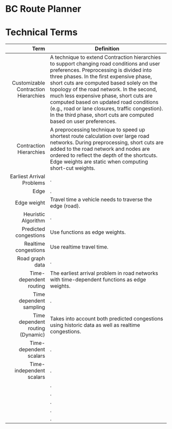# BC Route Planner
# Technical Terms
Term | Definition
----: | -----------
<a name="Customizable Contraction Hierarchies">Customizable Contraction Hierarchies</a> | A technique to extend Contraction hierarchies to support changing road conditions and user preferences. Preprocessing is divided into three phases. In the first expensive phase, short cuts are computed based solely on the topology of the road network. In the second, much less expensive phase, short cuts are computed based on updated road conditions (e.g., road or lane closures, traffic congestion). In the third phase, short cuts are computed based on user preferences.
<a name="Contraction Hierarchies">Contraction Hierarchies</a> | A preprocessing technique to speed up shortest route calculation over large road networks. During preprocessing, short cuts are added to the road network and nodes are ordered to reflect the depth of the shortcuts. Edge weights are static when computing short-cut weights. 
<a name="Earliest Arrival Problems">Earliest Arrival Problems</a> | .
<a name="Edge">Edge</a> | .
<a name="Edge weight">Edge weight</a> | Travel time a vehicle needs to traverse the edge (road).
<a name="Heuristic Algorithm">Heuristic Algorithm</a> | .
<a name="Predicted congestions">Predicted congestions</a> | Use functions as edge weights.
<a name="Realtime congestions">Realtime congestions</a> | Use realtime travel time.
<a name="Road graph data">Road graph data</a> | .
<a name="Time-dependent routing">Time-dependent routing</a> | The earliest arrival problem in road networks with time-dependent functions as edge weights.
<a name="Time dependent sampling">Time dependent sampling</a> | .
<a name="Time dependent routing (Dynamic)">Time dependent routing (Dynamic)</a> | Takes into account both predicted congestions using historic data as well as realtime congestions.
<a name="Time-dependent scalars">Time-dependent scalars</a> | .
<a name="Time-independent scalars">Time-independent scalars</a> | .
<a name=""></a> | .
<a name=""></a> | .
<a name=""></a> | .
<a name=""></a> | .
<a name=""></a> | .

